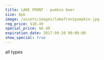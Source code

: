 ```yaml
---
title: LAKE FRONT - pumkin beer
size: 6pk
image: /assets/images/lakefrontpumpkin.jpg
reg_price: $10.49
special_price: $8.49
expiration_date: 2017-09-20 00:00:00
show_special: true
---
```



all types